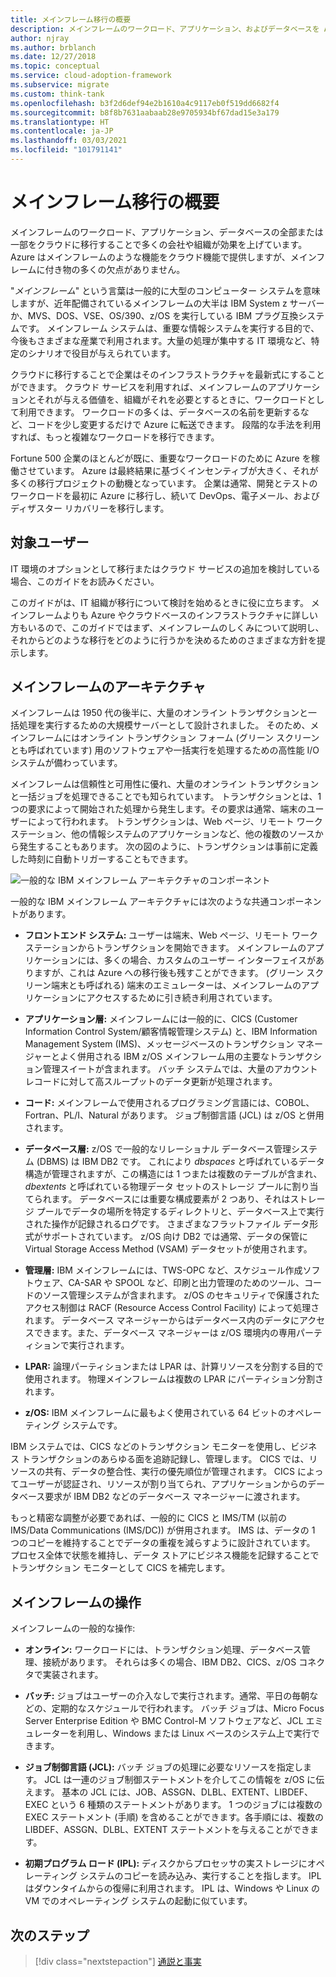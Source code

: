 ```yaml
---
title: メインフレーム移行の概要
description: メインフレームのワークロード、アプリケーション、およびデータベースを Azure に移行して、メインフレームの多くの欠点を持たない、信頼性の高い、可用性に優れたスケーラブルなインフラストラクチャを実現します。
author: njray
ms.author: brblanch
ms.date: 12/27/2018
ms.topic: conceptual
ms.service: cloud-adoption-framework
ms.subservice: migrate
ms.custom: think-tank
ms.openlocfilehash: b3f2d6def94e2b1610a4c9117eb0f519dd6682f4
ms.sourcegitcommit: b8f8b7631aabaab28e9705934bf67dad15e3a179
ms.translationtype: HT
ms.contentlocale: ja-JP
ms.lasthandoff: 03/03/2021
ms.locfileid: "101791141"
---
```

<!-- docutune:casing "BMC Control-M" ASSGN DLBL EXTENT LIBDEF EXEC TWS-OPC CA-SAR IMS/TM IMS/DC "IMS/Data Communications" "Micro Focus Server Enterprise Edition" VSE -->
<!-- docutune:ignore JOB Natural SPOOL -->
<!-- cSpell:ignore dbspaces dbextents ASSGN DLBL EXTENT LIBDEF EXEC IPLs VSAM RACF LPARs -->

# <a name="mainframe-migration-overview"></a>メインフレーム移行の概要

メインフレームのワークロード、アプリケーション、データベースの全部または一部をクラウドに移行することで多くの会社や組織が効果を上げています。 Azure はメインフレームのような機能をクラウド機能で提供しますが、メインフレームに付き物の多くの欠点がありません。

"*メインフレーム*" という言葉は一般的に大型のコンピューター システムを意味しますが、近年配備されているメインフレームの大半は IBM System z サーバーか、MVS、DOS、VSE、OS/390、z/OS を実行している IBM プラグ互換システムです。 メインフレーム システムは、重要な情報システムを実行する目的で、今後もさまざまな産業で利用されます。大量の処理が集中する IT 環境など、特定のシナリオで役目が与えられています。

クラウドに移行することで企業はそのインフラストラクチャを最新式にすることができます。 クラウド サービスを利用すれば、メインフレームのアプリケーションとそれが与える価値を、組織がそれを必要とするときに、ワークロードとして利用できます。 ワークロードの多くは、データベースの名前を更新するなど、コードを少し変更するだけで Azure に転送できます。 段階的な手法を利用すれば、もっと複雑なワークロードを移行できます。

Fortune 500 企業のほとんどが既に、重要なワークロードのために Azure を稼働させています。 Azure は最終結果に基づくインセンティブが大きく、それが多くの移行プロジェクトの動機となっています。 企業は通常、開発とテストのワークロードを最初に Azure に移行し、続いて DevOps、電子メール、およびディザスター リカバリーを移行します。

## <a name="intended-audience"></a>対象ユーザー

IT 環境のオプションとして移行またはクラウド サービスの追加を検討している場合、このガイドをお読みください。

このガイドがは、IT 組織が移行について検討を始めるときに役に立ちます。 メインフレームよりも Azure やクラウドベースのインフラストラクチャに詳しい方もいるので、このガイドではまず、メインフレームのしくみについて説明し、それからどのような移行をどのように行うかを決めるためのさまざまな方針を提示します。

## <a name="mainframe-architecture"></a>メインフレームのアーキテクチャ

メインフレームは 1950 代の後半に、大量のオンライン トランザクションと一括処理を実行するための大規模サーバーとして設計されました。 そのため、メインフレームにはオンライン トランザクション フォーム (グリーン スクリーンとも呼ばれています) 用のソフトウェアや一括実行を処理するための高性能 I/O システムが備わっています。

メインフレームは信頼性と可用性に優れ、大量のオンライン トランザクションと一括ジョブを処理できることでも知られています。 トランザクションとは、1 つの要求によって開始された処理から発生します。その要求は通常、端末のユーザーによって行われます。 トランザクションは、Web ページ、リモート ワークステーション、他の情報システムのアプリケーションなど、他の複数のソースから発生することもあります。 次の図のように、トランザクションは事前に定義した時刻に自動トリガーすることもできます。

![一般的な IBM メインフレーム アーキテクチャのコンポーネント](../../_images/mainframe-migration/mainframe-architecture.png)

一般的な IBM メインフレーム アーキテクチャには次のような共通コンポーネントがあります。

- **フロントエンド システム:** ユーザーは端末、Web ページ、リモート ワークステーションからトランザクションを開始できます。 メインフレームのアプリケーションには、多くの場合、カスタムのユーザー インターフェイスがありますが、これは Azure への移行後も残すことができます。 (グリーン スクリーン端末とも呼ばれる) 端末のエミュレーターは、メインフレームのアプリケーションにアクセスするために引き続き利用されています。

- **アプリケーション層:** メインフレームには一般的に、CICS (Customer Information Control System/顧客情報管理システム) と、IBM Information Management System (IMS)、メッセージベースのトランザクション マネージャーとよく併用される IBM z/OS メインフレーム用の主要なトランザクション管理スイートが含まれます。 バッチ システムでは、大量のアカウント レコードに対して高スループットのデータ更新が処理されます。

- **コード:** メインフレームで使用されるプログラミング言語には、COBOL、Fortran、PL/I、Natural があります。 ジョブ制御言語 (JCL) は z/OS と併用されます。

- **データベース層:** z/OS で一般的なリレーショナル データベース管理システム (DBMS) は IBM DB2 です。 これにより *dbspaces* と呼ばれているデータ構造が管理されますが、この構造には 1 つまたは複数のテーブルが含まれ、*dbextents* と呼ばれている物理データ セットのストレージ プールに割り当てられます。 データベースには重要な構成要素が 2 つあり、それはストレージ プールでデータの場所を特定するディレクトリと、データベース上で実行された操作が記録されるログです。 さまざまなフラットファイル データ形式がサポートされています。 z/OS 向け DB2 では通常、データの保管に Virtual Storage Access Method (VSAM) データセットが使用されます。

- **管理層:** IBM メインフレームには、TWS-OPC など、スケジュール作成ソフトウェア、CA-SAR や SPOOL など、印刷と出力管理のためのツール、コードのソース管理システムが含まれます。 z/OS のセキュリティで保護されたアクセス制御は RACF (Resource Access Control Facility) によって処理されます。 データベース マネージャーからはデータベース内のデータにアクセスできます。また、データベース マネージャーは z/OS 環境内の専用パーティションで実行されます。

- **LPAR:** 論理パーティションまたは LPAR は、計算リソースを分割する目的で使用されます。 物理メインフレームは複数の LPAR にパーティション分割されます。

- **z/OS:** IBM メインフレームに最もよく使用されている 64 ビットのオペレーティング システムです。

IBM システムでは、CICS などのトランザクション モニターを使用し、ビジネス トランザクションのあらゆる面を追跡記録し、管理します。 CICS では、リソースの共有、データの整合性、実行の優先順位が管理されます。 CICS によってユーザーが認証され、リソースが割り当てられ、アプリケーションからのデータベース要求が IBM DB2 などのデータベース マネージャーに渡されます。

もっと精密な調整が必要であれば、一般的に CICS と IMS/TM (以前の IMS/Data Communications (IMS/DC)) が併用されます。 IMS は、データの 1 つのコピーを維持することでデータの重複を減らすように設計されています。 プロセス全体で状態を維持し、データ ストアにビジネス機能を記録することでトランザクション モニターとして CICS を補完します。

## <a name="mainframe-operations"></a>メインフレームの操作

メインフレームの一般的な操作:

- **オンライン:** ワークロードには、トランザクション処理、データベース管理、接続があります。 それらは多くの場合、IBM DB2、CICS、z/OS コネクタで実装されます。

- **バッチ:** ジョブはユーザーの介入なしで実行されます。通常、平日の毎朝などの、定期的なスケジュールで行われます。 バッチ ジョブは、Micro Focus Server Enterprise Edition や BMC Control-M ソフトウェアなど、JCL エミュレーターを利用し、Windows または Linux ベースのシステム上で実行できます。

- **ジョブ制御言語 (JCL):** バッチ ジョブの処理に必要なリソースを指定します。 JCL は一連のジョブ制御ステートメントを介してこの情報を z/OS に伝えます。 基本の JCL には、JOB、ASSGN、DLBL、EXTENT、LIBDEF、EXEC という 6 種類のステートメントがあります。 1 つのジョブには複数の EXEC ステートメント (手順) を含めることができます。各手順には、複数の LIBDEF、ASSGN、DLBL、EXTENT ステートメントを与えることができます。

- **初期プログラム ロード (IPL):** ディスクからプロセッサの実ストレージにオペレーティング システムのコピーを読み込み、実行することを指します。 IPL はダウンタイムからの復帰に利用されます。 IPL は、Windows や Linux の VM でのオペレーティング システムの起動に似ています。

## <a name="next-steps"></a>次のステップ

> [!div class="nextstepaction"]
> [通説と事実](./myths-and-facts.md)
